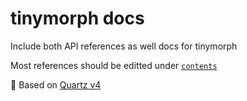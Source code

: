 # tinymorph docs

Include both API references as well docs for tinymorph

Most references should be editted under [`contents`](./content)

🔗 Based on [Quartz v4](https://quartz.jzhao.xyz/)
